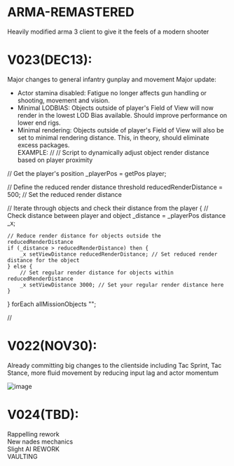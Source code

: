 # ARMA-REMASTERED  
Heavily modified arma 3 client to give it the feels of a modern shooter  

# V023(DEC13):  
Major changes to general infantry gunplay and movement
Major update:  
+ Actor stamina disabled: Fatigue no longer affects gun handling or shooting, movement and vision.  
+ Minimal LODBIAS: Objects outside of player's Field of View will now render in the lowest LOD Bias available. Should improve performance on lower end rigs.  
+ Minimal rendering: Objects outside of player's Field of View will also be set to minimal rendering distance. This, in theory, should eliminate excess packages.  
EXAMPLE:  //
  // Script to dynamically adjust object render distance based on player proximity

// Get the player's position
_playerPos = getPos player;

// Define the reduced render distance threshold
reducedRenderDistance = 500; // Set the reduced render distance

// Iterate through objects and check their distance from the player
{
    // Check distance between player and object
    _distance = _playerPos distance _x;
    
    // Reduce render distance for objects outside the reducedRenderDistance
    if (_distance > reducedRenderDistance) then {
        _x setViewDistance reducedRenderDistance; // Set reduced render distance for the object
    } else {
        // Set regular render distance for objects within reducedRenderDistance
        _x setViewDistance 3000; // Set your regular render distance here
    }
} forEach allMissionObjects "";

//

# V022(NOV30):  
Already committing big changes to the clientside including Tac Sprint, Tac Stance, more fluid movement by reducing input lag and actor momentum  

![image](https://github.com/serpent1neX/ARMA-REMASTERED/assets/144465758/bf4ac6b1-78c2-492f-b437-c1b027939f51)   

# V024(TBD):
Rappelling rework  
New nades mechanics  
Slight AI REWORK  
VAULTING  

